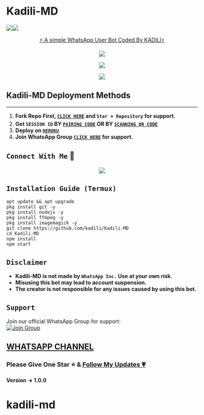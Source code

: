   # Kadili-MD
   <a><img src='https://i.imgur.com/LyHic3i.gif'/></a><a><img src='https://i.imgur.com/LyHic3i.gif'/></a>
<p align="center"> 
<u>⚡ A simple WhatsApp User Bot Coded By KADILI⚡</u>
</p>
<p align="center">
<img src="https://i.ibb.co/TqTGZ0tm/IMG-20250303-WA0037.webp"/>       
 
<p align="center">
<a href="https://kadili-session.onrender.com" target="_blank">
    <img src="https://img.shields.io/badge/Get%20Session-Click%20Here-blue?style=for-the-badge&logo=whatsapp" />
</a>
</p>

<p align="center">
<a href="https://dashboard.heroku.com/new?template=https://github.com/termuxboy-255/kadili-md" target="_blank">
    <img src="https://img.shields.io/badge/Deploy%20to%20Heroku-Click%20Here-purple?style=for-the-badge&logo=heroku" />
</a>
</p>

## Kadili-MD Deployment Methods
---
1. **Fork Repo First, [`CLICK HERE`](https://github.com/termuxboy-255/kadili-md/fork) and `Star ⭐ Repository` for support.**
2. **Get `SESSION ID` BY [`PAIRING CODE`](https://kadili-session.onrender.com) OR BY [`SCANNING QR CODE`](https://kadili-session.onrender.com/wasiqr)** 
3. **Deploy on [`HEROKU`](https://dashboard.heroku.com/new?template=https://github.com/kadili/Kadili-MD)**
4. **Join WhatsApp Group [`CLICK HERE`](https://chat.whatsapp.com/COb6BreDGJeJvRiDQZ48Ft) for support.**

## ```Connect With Me``` 🤝

<p align="center">
<a href="https://wa.me/2655126245"><img src="https://img.shields.io/badge/Contact Kadili-25D366?style=for-the-badge&logo=whatsapp&logoColor=white" />
</a>
</p>

## ```Installation Guide (Termux)```
```
apt update && apt upgrade
pkg install git -y
pkg install nodejs -y 
pkg install ffmpeg -y 
pkg install imagemagick -y
git clone https://github.com/kadili/Kadili-MD
cd Kadili-MD
npm install
npm start
```

## ```Disclaimer```
- **Kadili-MD is not made by `WhatsApp Inc.` Use at your own risk.**
- **Misusing this bot may lead to account suspension.**
- **The creator is not responsible for any issues caused by using this bot.**

## ```Support```
Join our official WhatsApp Group for support:  
[![Join Group](https://img.shields.io/badge/Join%20WhatsApp%20Group-25D366?style=for-the-badge&logo=whatsapp&logoColor=white)](https://chat.whatsapp.com/COb6BreDGJeJvRiDQZ48Ft)


## [ WHATSAPP CHANNEL ](https://whatsapp.com/channel/0029Vb97LT4JUM2jPSokmP1q) 

### Please Give One Star ⭐ & [Follow My Updates 💗](https://github.com/termuxboy-255)

<b>Version -> 1.0.0</b>
# kadili-md
